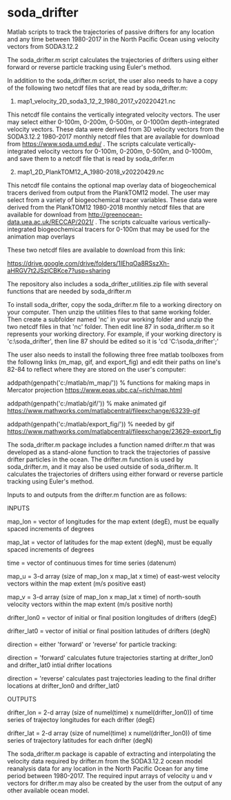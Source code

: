 # soda_drifter
Matlab scripts to track the trajectories of passive drifters for any location and any time between 1980-2017 in the North Pacific Ocean using velocity vectors from SODA3.12.2 

The soda_drifter.m script calculates the trajectories of drifters using either forward or reverse particle tracking using Euler's method. 

In addition to the soda_drifter.m script, the user also needs to have a copy of the following two netcdf files that are read by soda_drifter.m:

1) map1_velocity_2D_soda3_12_2_1980_2017_v20220421.nc

This netcdf file contains the vertically integrated velocity vectors. The user may select either 0-100m, 0-200m, 0-500m, or 0-1000m depth-integrated velocity vectors. These data were derived from 3D velocity vectors from the SODA3.12.2 1980-2017 monthly netcdf files that are available for download from https://www.soda.umd.edu/ . The scripts calculate vertically-integrated velocity vectors for 0-100m, 0-200m, 0-500m, and 0-1000m, and save them to a netcdf file that is read by soda_drifer.m

2) map1_2D_PlankTOM12_A_1980-2018_v20220429.nc

This netcdf file contains the optional map overlay data of biogeochemical tracers derived from output from the PlankTOM12 model. The user may select from a variety of biogeochemical tracer variables. These data were derived from the PlankTOM12 1980-2018 monthly netcdf files that are available for download from http://greenocean-data.uea.ac.uk/RECCAP/2021/ . The scripts calcualte various vertically-integrated biogeochemical tracers for 0-100m that may be used for the animation map overlays

These two netcdf files are available to download from this link:

https://drive.google.com/drive/folders/1IEhqOa8RSszXh-aHRGV7t2JSzICBKce7?usp=sharing

The repository also includes a soda_drifter_utilities.zip file with several functions that are needed by soda_drifter.m

To install soda_drifter, copy the soda_drifter.m file to a working directory on your computer. Then unzip the utilities files to that same working folder. Then create a subfolder named 'nc' in your working folder and unzip the two netcdf files in that 'nc' folder. Then edit line 87 in soda_drifter.m so it represents your working directory. For example, if your working directory is 'c:\soda_drifter', then line 87 should be edited so it is 'cd 'C:\soda_drifter';'

The user also needs to install the following three free matlab toolboxes from the followng links (m_map, gif, and export_fig) and edit their paths on line's 82-84 to reflect where they are stored on the user's computer:

addpath(genpath('c:/matlab/m_map/'))  		% functions for making maps in Mercator projection https://www.eoas.ubc.ca/~rich/map.html

addpath(genpath('c:/matlab/gif/'))  		% make animated gif https://www.mathworks.com/matlabcentral/fileexchange/63239-gif

addpath(genpath('c:/matlab/export_fig/'))  	% needed by gif https://www.mathworks.com/matlabcentral/fileexchange/23629-export_fig

The soda_drifter.m package includes a function named drifter.m that was developed as a stand-alone function to track the trajectories of passive drifter particles in the ocean. The drifter.m function is used by soda_drifter.m, and it may also be used outside of soda_drifter.m. It calculates the trajectories of drifters using either forward or reverse particle tracking using Euler's method.

Inputs to and outputs from the drifter.m function are as follows:

INPUTS

map_lon = vector of longitudes for the map extent (degE), must be equally spaced increments of degrees

map_lat = vector of latitudes for the map extent (degN), must be equally spaced increments of degrees

time = vector of continuous times for time series (datenum)

map_u = 3-d array (size of map_lon x map_lat x time) of east-west velocity vectors within the map extent (m/s positive east)

map_v = 3-d array (size of map_lon x map_lat x time) of north-south velocity vectors within the map extent (m/s positive north)

drifter_lon0 = vector of initial or final position longitudes of drifters (degE) 

drifter_lat0 = vector of initial or final position latitudes of drifters (degN)

direction = either 'forward' or 'reverse' for particle tracking:

direction = 'forward' calculates future trajectories starting at drifter_lon0 and drifter_lat0 intial drifter locations

direction = 'reverse' calculates past trajectories leading to the final drifter locations at drifter_lon0 and drifter_lat0

OUTPUTS

drifter_lon = 2-d array (size of numel(time) x numel(drifter_lon0)) of time series of trajectoy longitudes for each drifter (degE)

drifter_lat = 2-d array (size of numel(time) x numel(drifter_lon0)) of time series of trajectory latitudes for each drifter (degN)

The soda_drifter.m package is capable of extracting and interpolating the velocity data required by drifter.m from the SODA3.12.2 ocean model reanalysis data for any location in the North Pacific Ocean for any time period between 1980-2017. The required input arrays of velocity u and v vectors for drifter.m may also be created by the user from the output of any other available ocean model. 


